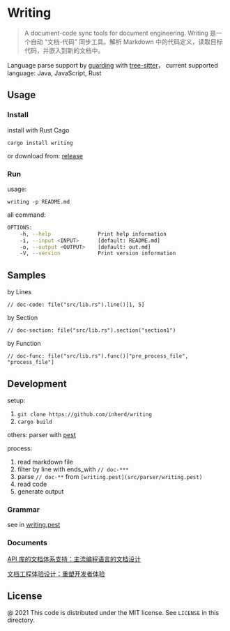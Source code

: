 # Writing 

>  A document-code sync tools for document engineering. Writing 是一个自动 “文档-代码” 同步工具。解析 Markdown 中的代码定义，读取目标代码，并嵌入到新的文档中。

Language parse support by [guarding](https://github.com/inherd/guarding) with [tree-sitter](https://github.com/tree-sitter/tree-sitter)， current supported language: Java, JavaScript, Rust

## Usage

### Install

install with Rust Cago 

```
cargo install writing
```

or download from: [release](https://github.com/inherd/writing/releases)

### Run

usage:

```
writing -p README.md
```

all command:

```bash
OPTIONS:
    -h, --help               Print help information
    -i, --input <INPUT>      [default: README.md]
    -o, --output <OUTPUT>    [default: out.md]
    -V, --version            Print version information
```

## Samples

by Lines

```writing
// doc-code: file("src/lib.rs").line()[1, 5]
```

by Section

```writing
// doc-section: file("src/lib.rs").section("section1")
```

by Function

```writing
// doc-func: file("src/lib.rs").func()["pre_process_file", "process_file"]
```

## Development

setup:

1. `git clone https://github.com/inherd/writing`
2. `cargo build`

others: parser with [pest](https://github.com/pest-parser/pest)

process:

1. read markdown file
2. filter by line with ends_with `// doc-***`
3. parse `// doc-**` from `[writing.pest](src/parser/writing.pest)`
4. read code
5. generate output

### Grammar

see in [writing.pest](src/parser/writing.pest)

### Documents

[API 库的文档体系支持：主流编程语言的文档设计](https://www.phodal.com/blog/api-ducumentation-design-dsl-base/)

[文档工程体验设计：重塑开发者体验](https://www.phodal.com/blog/documentation-enginnering-experience-design/)

License
---

@ 2021 This code is distributed under the MIT license. See `LICENSE` in this directory.
